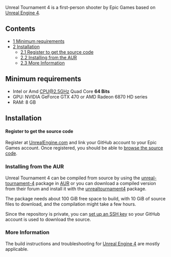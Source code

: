 Unreal Tournament 4 is a first-person shooter by Epic Games based on [Unreal Engine 4](/index.php/Unreal_Engine_4 "Unreal Engine 4").

## Contents

*   [1 Minimum requirements](#Minimum_requirements)
*   [2 Installation](#Installation)
    *   [2.1 Register to get the source code](#Register_to_get_the_source_code)
    *   [2.2 Installing from the AUR](#Installing_from_the_AUR)
    *   [2.3 More Information](#More_Information)

## Minimum requirements

*   Intel or Amd CPU@2.5GHz Quad Core **64 Bits**
*   GPU: NVIDIA GeForce GTX 470 or AMD Radeon 6870 HD series
*   RAM: 8 GB

## Installation

#### Register to get the source code

Register at [UnrealEngine.com](https://www.unrealengine.com/) and link your GitHub account to your Epic Games account. Once registered, you should be able to [browse the source code](https://github.com/EpicGames/UnrealTournament).

### Installing from the AUR

Unreal Tournament 4 can be compiled from source by using the [unreal-tournament-4](https://aur.archlinux.org/packages/unreal-tournament-4/) package in [AUR](/index.php/AUR "AUR") or you can download a compiled version from their forum and install it with the [unrealtournament4](https://aur.archlinux.org/packages/unrealtournament4/) package.

The package needs about 100 GiB free space to build, with 10 GiB of source files to download, and the compilation might take a few hours.

Since the repository is private, you can [set up an SSH key](https://help.github.com/articles/generating-an-ssh-key/) so your GitHub account is used to download the source.

### More Information

The build instructions and troubleshooting for [Unreal Engine 4](/index.php/Unreal_Engine_4 "Unreal Engine 4") are mostly applicable.